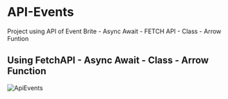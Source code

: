 # API-Events
Project using API of Event Brite - Async Await - FETCH API - Class - Arrow Funtion

## Using FetchAPI - Async Await - Class - Arrow Function 

![ApiEvents](https://github.com/g4brieljs/API-Events/blob/master/APIevetns.png)
